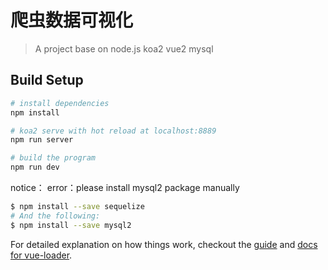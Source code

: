 # 爬虫数据可视化

> A project base on node.js koa2 vue2 mysql

## Build Setup

``` bash
# install dependencies
npm install

# koa2 serve with hot reload at localhost:8889
npm run server

# build the program
npm run dev
```
notice：
 error：please install mysql2 package manually
``` bash
$ npm install --save sequelize
# And the following:
$ npm install --save mysql2

```
For detailed explanation on how things work, checkout the [guide](http://vuejs-templates.github.io/webpack/) and [docs for vue-loader](http://vuejs.github.io/vue-loader).
